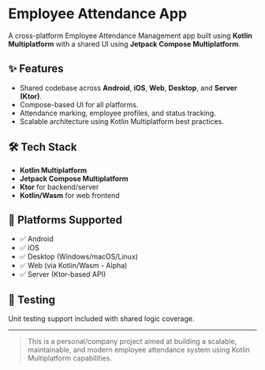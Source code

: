 # Employee Attendance App

A cross-platform Employee Attendance Management app built using **Kotlin Multiplatform** with a shared UI using **Jetpack Compose Multiplatform**.

## ✨ Features
- Shared codebase across **Android**, **iOS**, **Web**, **Desktop**, and **Server (Ktor)**.
- Compose-based UI for all platforms.
- Attendance marking, employee profiles, and status tracking.
- Scalable architecture using Kotlin Multiplatform best practices.

## 🛠 Tech Stack
- **Kotlin Multiplatform**
- **Jetpack Compose Multiplatform**
- **Ktor** for backend/server
- **Kotlin/Wasm** for web frontend

## 🚀 Platforms Supported
- ✅ Android  
- ✅ iOS  
- ✅ Desktop (Windows/macOS/Linux)  
- ✅ Web (via Kotlin/Wasm - Alpha)  
- ✅ Server (Ktor-based API)

## 🧪 Testing
Unit testing support included with shared logic coverage.

---

> This is a personal/company project aimed at building a scalable, maintainable, and modern employee attendance system using Kotlin Multiplatform capabilities.
